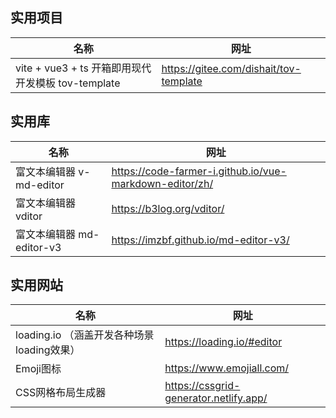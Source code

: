 ## 实用项目

| 名称                                       | 网址                                     |
|------------------------------------------|----------------------------------------|
| vite + vue3 + ts 开箱即用现代开发模板 tov-template | https://gitee.com/dishait/tov-template |

## 实用库

| 名称                  | 网址                                                      |
|---------------------|---------------------------------------------------------|
| 富文本编辑器 v-md-editor  | https://code-farmer-i.github.io/vue-markdown-editor/zh/ |
| 富文本编辑器 vditor       | https://b3log.org/vditor/                               |
| 富文本编辑器 md-editor-v3 | https://imzbf.github.io/md-editor-v3/                   |

## 实用网站

| 名称                             | 网址                                     |
|--------------------------------|----------------------------------------|
| loading.io （涵盖开发各种场景loading效果） | https://loading.io/#editor             |
| Emoji图标                        | https://www.emojiall.com/              |     
| CSS网格布局生成器                     | https://cssgrid-generator.netlify.app/ |     
